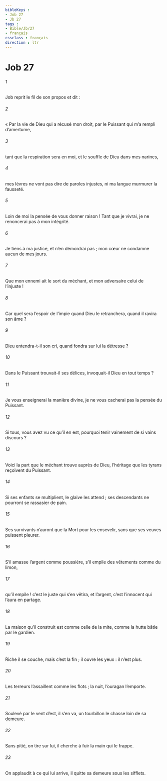 ```yaml
---
bibleKeys : 
- Job 27
- Jb 27
tags : 
- Bible/Jb/27
- français
cssclass : français
direction : ltr
---
```


# Job 27

###### 1
Job reprit le fil de son propos et dit :
###### 2
« Par la vie de Dieu qui a récusé mon droit,
par le Puissant qui m’a rempli d’amertume,
###### 3
tant que la respiration sera en moi,
et le souffle de Dieu dans mes narines,
###### 4
mes lèvres ne vont pas dire de paroles injustes,
ni ma langue murmurer la fausseté.
###### 5
Loin de moi la pensée de vous donner raison !
Tant que je vivrai, je ne renoncerai pas à mon intégrité.
###### 6
Je tiens à ma justice, et n’en démordrai pas ;
mon cœur ne condamne aucun de mes jours.
###### 7
Que mon ennemi ait le sort du méchant,
et mon adversaire celui de l’injuste !
###### 8
Car quel sera l’espoir de l’impie quand Dieu le retranchera,
quand il ravira son âme ?
###### 9
Dieu entendra-t-il son cri,
quand fondra sur lui la détresse ?
###### 10
Dans le Puissant trouvait-il ses délices,
invoquait-il Dieu en tout temps ?
###### 11
Je vous enseignerai la manière divine,
je ne vous cacherai pas la pensée du Puissant.
###### 12
Si tous, vous avez vu ce qu’il en est,
pourquoi tenir vainement de si vains discours ?
###### 13
Voici la part que le méchant trouve auprès de Dieu,
l’héritage que les tyrans reçoivent du Puissant.
###### 14
Si ses enfants se multiplient, le glaive les attend ;
ses descendants ne pourront se rassasier de pain.
###### 15
Ses survivants n’auront que la Mort pour les ensevelir,
sans que ses veuves puissent pleurer.
###### 16
S’il amasse l’argent comme poussière,
s’il empile des vêtements comme du limon,
###### 17
qu’il empile ! c’est le juste qui s’en vêtira,
et l’argent, c’est l’innocent qui l’aura en partage.
###### 18
La maison qu’il construit est comme celle de la mite,
comme la hutte bâtie par le gardien.
###### 19
Riche il se couche, mais c’est la fin ;
il ouvre les yeux : il n’est plus.
###### 20
Les terreurs l’assaillent comme les flots ;
la nuit, l’ouragan l’emporte.
###### 21
Soulevé par le vent d’est, il s’en va,
un tourbillon le chasse loin de sa demeure.
###### 22
Sans pitié, on tire sur lui,
il cherche à fuir la main qui le frappe.
###### 23
On applaudit à ce qui lui arrive,
il quitte sa demeure sous les sifflets.
